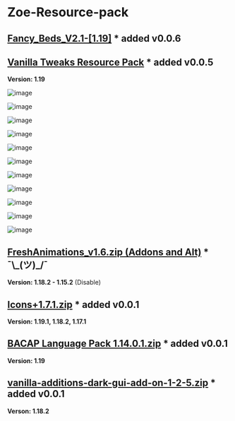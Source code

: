 # Zoe-Resource-pack

## [Fancy_Beds_V2.1-[1.19]](https://www.curseforge.com/minecraft/texture-packs/fancy-beds) * added v0.0.6

## [Vanilla Tweaks Resource Pack](https://vanillatweaks.net/picker/resource-packs/) * added v0.0.5
**Version: 1.19**

![image](https://user-images.githubusercontent.com/77806985/178164957-e6878939-f055-4ccb-b120-a16718178e7a.png)

![image](https://user-images.githubusercontent.com/77806985/178164963-42136a6d-a117-42ee-bded-a8a0bdf172b6.png)

![image](https://user-images.githubusercontent.com/77806985/178164969-0f9266f4-5c97-4130-bbb3-eb0190f8e3e1.png)

![image](https://user-images.githubusercontent.com/77806985/178164974-a3a7147a-46fb-4496-bdf5-0ebe8a3d4540.png)

![image](https://user-images.githubusercontent.com/77806985/178164978-254eb1f6-76d4-4071-a529-e8d6ceed7c86.png)

![image](https://user-images.githubusercontent.com/77806985/178164982-ae5941e8-d6a7-4adf-889d-77e92e6ac937.png)

![image](https://user-images.githubusercontent.com/77806985/178164988-eb1e0366-3654-4e0b-90cc-90acac368368.png)

![image](https://user-images.githubusercontent.com/77806985/178165004-28556509-7838-49ac-bffe-b919b9112723.png)

![image](https://user-images.githubusercontent.com/77806985/178165008-301a9cf4-73e9-4d7a-997e-09a0f660130b.png)

![image](https://user-images.githubusercontent.com/77806985/178165011-6eb8db96-a860-4c64-859e-25dd951794ed.png)

![image](https://user-images.githubusercontent.com/77806985/178165013-590d9d14-32b5-4854-a4c0-a0d9306df0e3.png)


## [FreshAnimations_v1.6.zip (Addons and Alt)](https://www.curseforge.com/minecraft/texture-packs/fresh-animations) * ¯\\\_(ツ)_/¯
**Version: 1.18.2 - 1.15.2** (Disable)

## [Icons+1.7.1.zip](https://www.curseforge.com/minecraft/texture-packs/icons) * added v0.0.1
**Version: 1.19.1, 1.18.2, 1.17.1**

## [BACAP Language Pack 1.14.0.1.zip](https://www.planetminecraft.com/texture-pack/bacap-language-pack/) * added v0.0.1
**Version: 1.19**

## [vanilla-additions-dark-gui-add-on-1-2-5.zip](https://www.planetminecraft.com/texture-pack/justtimm-s-vanilla-additions-dark-gui-add-on/) * added v0.0.1
**Verson: 1.18.2**
